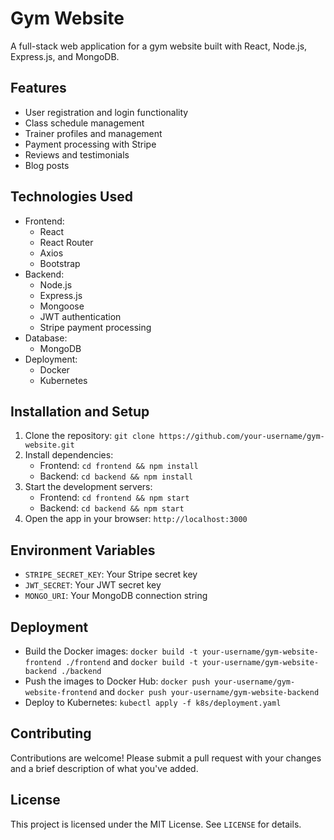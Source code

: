 # Gym Website

A full-stack web application for a gym website built with React, Node.js, Express.js, and MongoDB.

## Features

* User registration and login functionality
* Class schedule management
* Trainer profiles and management
* Payment processing with Stripe
* Reviews and testimonials
* Blog posts

## Technologies Used

* Frontend:
	+ React
	+ React Router
	+ Axios
	+ Bootstrap
* Backend:
	+ Node.js
	+ Express.js
	+ Mongoose
	+ JWT authentication
	+ Stripe payment processing
* Database:
	+ MongoDB
* Deployment:
	+ Docker
	+ Kubernetes

## Installation and Setup

1. Clone the repository: `git clone https://github.com/your-username/gym-website.git`
2. Install dependencies:
	* Frontend: `cd frontend && npm install`
	* Backend: `cd backend && npm install`
3. Start the development servers:
	* Frontend: `cd frontend && npm start`
	* Backend: `cd backend && npm start`
4. Open the app in your browser: `http://localhost:3000`

## Environment Variables

* `STRIPE_SECRET_KEY`: Your Stripe secret key
* `JWT_SECRET`: Your JWT secret key
* `MONGO_URI`: Your MongoDB connection string

## Deployment

* Build the Docker images: `docker build -t your-username/gym-website-frontend ./frontend` and `docker build -t your-username/gym-website-backend ./backend`
* Push the images to Docker Hub: `docker push your-username/gym-website-frontend` and `docker push your-username/gym-website-backend`
* Deploy to Kubernetes: `kubectl apply -f k8s/deployment.yaml`

## Contributing

Contributions are welcome! Please submit a pull request with your changes and a brief description of what you've added.

## License

This project is licensed under the MIT License. See `LICENSE` for details.
